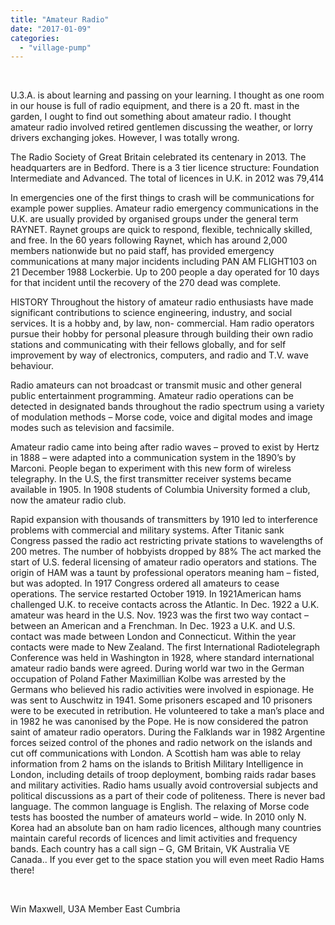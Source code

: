 ```yaml
---
title: "Amateur Radio"
date: "2017-01-09"
categories: 
  - "village-pump"
---
```


 

U.3.A. is about learning and passing on your learning. I thought as one room in our house is full of radio equipment, and there is a 20 ft. mast in the garden, I ought to find out something about amateur radio. I thought amateur radio involved retired gentlemen discussing the weather, or lorry drivers exchanging jokes. However, I was totally wrong.

The Radio Society of Great Britain celebrated its centenary in 2013. The headquarters are in Bedford. There is a 3 tier licence structure: Foundation Intermediate and Advanced. The total of licences in U.K. in 2012 was 79,414

In emergencies one of the first things to crash will be communications for example power supplies. Amateur radio emergency communications in the U.K. are usually provided by organised groups under the general term RAYNET. Raynet groups are quick to respond, flexible, technically skilled, and free. In the 60 years following Raynet, which has around 2,000 members nationwide but no paid staff, has provided emergency communications at many major incidents including PAN AM FLIGHT103 on 21 December 1988 Lockerbie. Up to 200 people a day operated for 10 days for that incident until the recovery of the 270 dead was complete.

HISTORY Throughout the history of amateur radio enthusiasts have made significant contributions to science engineering, industry, and social services. It is a hobby and, by law, non- commercial. Ham radio operators pursue their hobby for personal pleasure through building their own radio stations and communicating with their fellows globally, and for self improvement by way of electronics, computers, and radio and T.V. wave behaviour.

Radio amateurs can not broadcast or transmit music and other general public entertainment programming. Amateur radio operations can be detected in designated bands throughout the radio spectrum using a variety of modulation methods – Morse code, voice and digital modes and image modes such as television and facsimile.

Amateur radio came into being after radio waves – proved to exist by Hertz in 1888 – were adapted into a communication system in the 1890’s by Marconi. People began to experiment with this new form of wireless telegraphy. In the U.S, the first transmitter receiver systems became available in 1905. In 1908 students of Columbia University formed a club, now the amateur radio club.

Rapid expansion with thousands of transmitters by 1910 led to interference problems with commercial and military systems. After Titanic sank Congress passed the radio act restricting private stations to wavelengths of 200 metres. The number of hobbyists dropped by 88% The act marked the start of U.S. federal licensing of amateur radio operators and stations. The origin of HAM was a taunt by professional operators meaning ham – fisted, but was adopted. In 1917 Congress ordered all amateurs to cease operations. The service restarted October 1919. In 1921American hams challenged U.K. to receive contacts across the Atlantic. In Dec. 1922 a U.K. amateur was heard in the U.S. Nov. 1923 was the first two way contact – between an American and a Frenchman. In Dec. 1923 a U.K. and U.S. contact was made between London and Connecticut. Within the year contacts were made to New Zealand. The first International Radiotelegraph Conference was held in Washington in 1928, where standard international amateur radio bands were agreed. During world war two in the German occupation of Poland Father Maximillian Kolbe was arrested by the Germans who believed his radio activities were involved in espionage. He was sent to Auschwitz in 1941. Some prisoners escaped and 10 prisoners were to be executed in retribution. He volunteered to take a man’s place and in 1982 he was canonised by the Pope. He is now considered the patron saint of amateur radio operators. During the Falklands war in 1982 Argentine forces seized control of the phones and radio network on the islands and cut off communications with London. A Scottish ham was able to relay information from 2 hams on the islands to British Military Intelligence in London, including details of troop deployment, bombing raids radar bases and military activities. Radio hams usually avoid controversial subjects and political discussions as a part of their code of politeness. There is never bad language. The common language is English. The relaxing of Morse code tests has boosted the number of amateurs world – wide. In 2010 only N. Korea had an absolute ban on ham radio licences, although many countries maintain careful records of licences and limit activities and frequency bands. Each country has a call sign – G, GM Britain, VK Australia VE Canada.. If you ever get to the space station you will even meet Radio Hams there!

 

Win Maxwell, U3A Member East Cumbria
